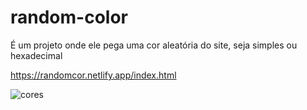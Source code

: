 # random-color
É um projeto onde ele pega uma cor aleatória do site, seja simples ou hexadecimal


https://randomcor.netlify.app/index.html




![cores](https://user-images.githubusercontent.com/94721925/147823614-52080700-def8-4bda-9edd-64eefeabf026.png)
